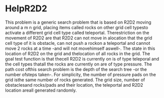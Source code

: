 # HelpR2D2

This​ ​problem​ ​is​ ​a​ ​generic​ ​search​ ​problem​ ​that​ ​is​ ​based​ ​on​ ​R2D2​ ​moving​ ​around​ ​a​ ​m​ ​n grid,​ ​placing​ ​items​ ​called​ ​rocks​ ​on​ ​other​ ​grid​ ​cell​ ​types​ ​to​ ​activate​ ​a​ ​different​ ​grid​ ​cell​ ​type​ ​called teleportal.​ ​The​ ​restriction​ ​on​ ​the​ ​movement​ ​of​ ​R2D2​ ​are​ ​that​ ​R2D2​ ​can​ ​not​ ​move​ ​in​ ​a​ ​location that​ ​the​ ​grid​ ​cell​ ​type​ ​of​ ​it​ ​is​ ​obstacle,​ ​can​ ​not​ ​push​ ​a​ ​rock​ ​on​ ​a​ ​teleportal​ ​and​ ​cannot​ ​move​ ​2 rocks​ ​at​ ​a​ ​time​ ​-and​ ​will​ ​not​ ​move​ ​himself​ ​aswell-.​ ​The​ ​state​ ​in​ ​this​ ​location​ ​of​ ​R2D2​ ​on​ ​the​ ​grid and​ ​the​ ​location​ ​of​ ​all​ ​rocks​ ​in​ ​the​ ​grid.​ ​The​ ​goal​ ​test​ ​function​ ​is​ ​that​ ​the​ ​cell​ ​R2D2​ ​is​ ​currently on​ ​is​ ​of​ ​type​ ​teleporal​ ​and​ ​the​ ​cell​ ​types​ ​that​ ​all​ ​the​ ​rocks​ ​are​ ​currently​ ​on​ ​are​ ​of​ ​type​ ​pressure. The​ ​path​ ​cost​ ​of​ ​this​ ​search​ ​problem​ ​is​ ​the​ ​depth​ ​of​ ​the​ ​search​ ​tree​ ​-or​ ​the​ ​number​ ​of​ ​steps taken-.​ ​For​ ​simplicity,​ ​the​ ​number​ ​of​ ​pressure​ ​pads​ ​on​ ​the​ ​grid​ ​is​ ​the​ ​same​ ​number​ ​of​ ​rocks generated.​ ​The​ ​grid​ ​size,​ ​number​ ​of​ ​obstacles​ ​and​ ​rocks/pads​ ​and​ ​their​ ​location,​ ​the​ ​teleportal and​ ​R2D2​ ​location​ ​are​ ​all​ ​generated​ ​randomly. 

